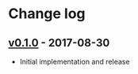 # Change log

## [v0.1.0] - 2017-08-30

* Initial implementation and release

[v0.1.0]: https://github.com/peter-murach/tty-reader/compare/v0.1.0
